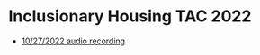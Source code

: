 # Inclusionary Housing TAC 2022

* [10/27/2022 audio recording](./Recording_%2010.27.22%20Inclusionary%20Housing%20TAC%20Meeting%20%28Public%29-%20Audio.mp3-.mp3)
